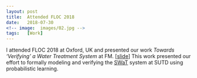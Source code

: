 ```yaml
---
layout: post
title:  Attended FLOC 2018
date:   2018-07-30
<!-- image:  images/02.jpg -->
tags:   [Work]
---
```


I attended FLOC 2018 at Oxford, UK and presented our work *Towards ‘Verifying’ a Water Treatment System* at FM. [[slide](https://github.com/wang-jingyi/myslides/tree/master/FM18)] This work presented our effort to formally modeling and verifying the [SWaT](https://itrust.sutd.edu.sg/testbeds/secure-water-treatment-swat/) system at SUTD using probabilistic learning.